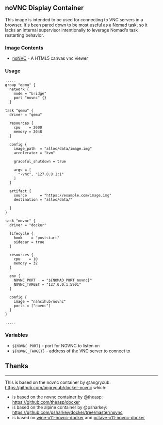 ## noVNC Display Container

This image is intended to be used for connecting to VNC servers in a browser.
It's been pared down to be most useful as a [Nomad](https://www.nomadproject.io)
task, so it lacks an internal supervisor intentionally to leverage Nomad's task
restarting behavior.

### Image Contents

* [noNVC](https://kanaka.github.io/noVNC/) - A HTML5 canvas vnc viewer

### Usage
```hcl
.....
group "qemu" {
  network {
    mode = "bridge"
    port "novnc" {}
  }

task "qemu" {
  driver = "qemu"

  resources {
    cpu    = 2000
    memory = 2048
  }

  config {
    image_path  = "alloc/data/image.img"
    accelerator = "kvm"

    graceful_shutdown = true

    args = [
      "-vnc", "127.0.0.1:1"
    ]
  }

  artifact {
    source      = "https://example.com/image.img"
    destination = "alloc/data/"

  }
}

task "novnc" {
  driver = "docker" 

  lifecycle {
    hook    = "poststart"
    sidecar = true
  }

  resources {
    cpu    = 10
    memory = 32
  }

  env {
    NOVNC_PORT   = "${NOMAD_PORT_novnc}"
    NOVNC_TARGET = "127.0.0.1:5901"
  }

  config {
    image = "nahsihub/novnc"
    ports = ["novnc"]
  }
}

.....
```

### Variables

- `${NOVNC_PORT}` - port for NOVNC to listen on
- `${NOVNC_TARGET}` - address of the VNC server to connect to

## Thanks
___
This is based on the novnc container by @angrycub: https://github.com/angrycub/docker-novnc which:
- is based on the novnc container by @theasp: https://github.com/theasp/docker
- is based on the alpine container by @psharkey: https://github.com/psharkey/docker/tree/master/novnc
- is based on [wine-x11-novnc-docker](https://github.com/solarkennedy/wine-x11-novnc-docker) and [octave-x11-novnc-docker](https://hub.docker.com/r/epflsti/octave-x11-novnc-docker/)
